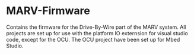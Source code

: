 # MARV-Firmware
Contains the firmware for the Drive-By-Wire part of the MARV system. All projects are set up for use with the platform IO externsion for visual studio code, except for the OCU. The OCU project have been set up for Mbed Studio.
